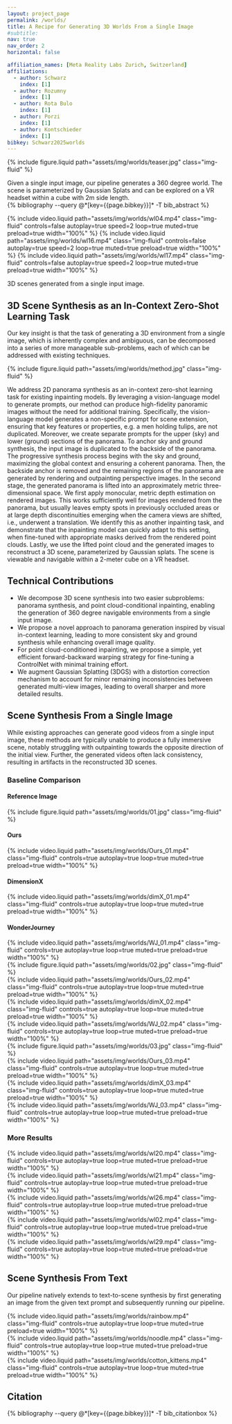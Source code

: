```yaml
---
layout: project_page
permalink: /worlds/
title: A Recipe for Generating 3D Worlds From a Single Image
#subtitle:
nav: true
nav_order: 2
horizontal: false

affiliation_names: [Meta Reality Labs Zurich, Switzerland]
affiliations:
  - author: Schwarz
    index: [1]
  - author: Rozumny
    index: [1]
  - author: Rota Bulo
    index: [1]
  - author: Porzi
    index: [1]
  - author: Kontschieder
    index: [1]
bibkey: Schwarz2025worlds
---
```


{% include figure.liquid path="assets/img/worlds/teaser.jpg" class="img-fluid" %}

<div class="caption">
    Given a single input image, our pipeline generates a 360 degree world. The scene is parameterized by Gaussian Splats and can be explored on a VR headset within a cube with 2m side length.
</div>

<div class="section">
<div class="bibentry">
    {% bibliography --query @*[key={{page.bibkey}}]* -T bib_abstract %}
</div>
</div>

{% include video.liquid path="assets/img/worlds/wl04.mp4" class="img-fluid" controls=false autoplay=true speed=2
loop=true muted=true preload=true width="100%" %}
{% include video.liquid path="assets/img/worlds/wl16.mp4" class="img-fluid" controls=false autoplay=true speed=2
loop=true muted=true preload=true width="100%" %}
{% include video.liquid path="assets/img/worlds/wl17.mp4" class="img-fluid" controls=false autoplay=true speed=2
loop=true muted=true preload=true width="100%" %}

<div class="caption">
    3D scenes generated from a single input image.
</div>

<div class="section">
<h2 class="text-left text-secondary">
    3D Scene Synthesis as an In-Context Zero-Shot Learning Task
</h2>
<p>
   Our key insight is that the task of generating a 3D environment from a single image, which is inherently complex and ambiguous, can be decomposed into a series of more manageable sub-problems, each of which can be addressed with existing techniques. 
</p>
{% include figure.liquid path="assets/img/worlds/method.jpg" class="img-fluid" %}
<p>
  We address 2D panorama synthesis as an in-context zero-shot learning task for existing inpainting models. By leveraging a vision-language model to generate prompts, our method can produce high-fidelity panoramic images without the need for additional training. 
  Specifically, the vision-language model generates a non-specific prompt for scene extension, ensuring that key features or properties, e.g. a men holding tulips, are not duplicated. Moreover, we create separate prompts for the upper (sky) and lower (ground) sections of the panorama. To anchor sky and ground synthesis, the input image is duplicated to the backside of the panorama. The progressive synthesis process begins with the sky and ground, maximizing the global context and ensuring a coherent panorama. Then, the backside anchor is removed and the remaining regions of the panorama are generated by rendering and outpainting perspective images. In the second stage, the generated panorama is lifted into an approximately metric three-dimensional space. We first apply monocular, metric depth estimation on rendered images. This works sufficiently well for images rendered from the panorama, but usually leaves empty spots in previously occluded areas or at large depth discontinuities emerging when the camera views are shifted, i.e., underwent a translation. We identify this as another inpainting task, and demonstrate that the inpainting model can quickly adapt to this setting, when fine-tuned with appropriate masks derived from the rendered point clouds. Lastly, we use the lifted point cloud and the generated images to reconstruct a 3D scene, parameterized by Gaussian splats. The scene is viewable and navigable within a 2-meter cube on a VR headset.
</p>
</div>

<div class="section">
<h2 class="text-left text-secondary">
    Technical Contributions
</h2>
<ul>
    <li>We decompose 3D scene synthesis into two easier subproblems: panorama synthesis, and point cloud-conditional inpainting, enabling the generation of 360 degree navigable environments from a single input image.</li>
    <li>We propose a novel approach to panorama generation inspired by visual in-context learning, leading to more consistent sky and ground synthesis while enhancing overall image quality.</li> 
    <li>For point cloud-conditioned inpainting, we propose a simple, yet efficient forward-backward warping strategy for fine-tuning a ControlNet with minimal training effort.</li>
    <li>We augment Gaussian Splatting (3DGS) with a distortion correction mechanism to account for minor remaining inconsistencies between generated multi-view images, leading to overall sharper and more detailed results.</li>
</ul>
</div>

<div class="section">
<h2 class="text-left text-secondary">
    Scene Synthesis From a Single Image
</h2>
<p>
  While existing approaches can generate good videos from a single input image, these methods are typically unable to produce a fully immersive scene, notably struggling with outpainting towards the opposite direction of the initial view. Further, the generated videos often lack consistency, resulting in artifacts in the reconstructed 3D scenes.
</p>
<h3>Baseline Comparison</h3>
<div class="row">
    <div class="col-md-3 col-sm-3 col-xs-3 gallery">
        <h4>Reference Image</h4>
        {% include figure.liquid path="assets/img/worlds/01.jpg" class="img-fluid" %}
    </div>
    <div class="col-md-3 col-sm-3 col-xs-3 gallery">
        <h4>Ours</h4>
        {% include video.liquid path="assets/img/worlds/Ours_01.mp4" class="img-fluid" controls=true autoplay=true loop=true muted=true preload=true width="100%" %}
    </div>
    <div class="col-md-3 col-sm-3 col-xs-3 gallery">
        <h4>DimensionX</h4>
        {% include video.liquid path="assets/img/worlds/dimX_01.mp4" class="img-fluid" controls=true autoplay=true loop=true muted=true preload=true width="100%" %}
    </div>
    <div class="col-md-3 col-sm-3 col-xs-3 gallery">
        <h4>WonderJourney</h4>
        {% include video.liquid path="assets/img/worlds/WJ_01.mp4" class="img-fluid" controls=true autoplay=true loop=true muted=true preload=true width="100%" %}
    </div>
</div>
<div class="row">
    <div class="col-md-3 col-sm-3 col-xs-3 gallery">
        {% include figure.liquid path="assets/img/worlds/02.jpg" class="img-fluid" %}    
    </div>
    <div class="col-md-3 col-sm-3 col-xs-3 gallery">
        {% include video.liquid path="assets/img/worlds/Ours_02.mp4" class="img-fluid" controls=true autoplay=true loop=true muted=true preload=true width="100%" %}
    </div>
    <div class="col-md-3 col-sm-3 col-xs-3 gallery">
        {% include video.liquid path="assets/img/worlds/dimX_02.mp4" class="img-fluid" controls=true autoplay=true loop=true muted=true preload=true width="100%" %}
    </div>
    <div class="col-md-3 col-sm-3 col-xs-3 gallery">
        {% include video.liquid path="assets/img/worlds/WJ_02.mp4" class="img-fluid" controls=true autoplay=true loop=true muted=true preload=true width="100%" %}
    </div>
</div>
<div class="row">
    <div class="col-md-3 col-sm-3 col-xs-3 gallery">
        {% include figure.liquid path="assets/img/worlds/03.jpg" class="img-fluid" %}    
    </div>
    <div class="col-md-3 col-sm-3 col-xs-3 gallery">
        {% include video.liquid path="assets/img/worlds/Ours_03.mp4" class="img-fluid" controls=true autoplay=true loop=true muted=true preload=true width="100%" %}
    </div>
    <div class="col-md-3 col-sm-3 col-xs-3 gallery">
        {% include video.liquid path="assets/img/worlds/dimX_03.mp4" class="img-fluid" controls=true autoplay=true loop=true muted=true preload=true width="100%" %}
    </div>
    <div class="col-md-3 col-sm-3 col-xs-3 gallery">
        {% include video.liquid path="assets/img/worlds/WJ_03.mp4" class="img-fluid" controls=true autoplay=true loop=true muted=true preload=true width="100%" %}
    </div>
</div>
</div>
<h3>More Results</h3>
<div class="row">
    <div class="col-md-12 col-sm-12 col-xs-12 gallery">
        {% include video.liquid path="assets/img/worlds/wl20.mp4" class="img-fluid" controls=true autoplay=true loop=true muted=true preload=true width="100%" %}
    </div>
    <div class="col-md-12 col-sm-12 col-xs-12 gallery">
        {% include video.liquid path="assets/img/worlds/wl21.mp4" class="img-fluid" controls=true autoplay=true loop=true muted=true preload=true width="100%" %}
    </div>
    <div class="col-md-12 col-sm-12 col-xs-12 gallery">
        {% include video.liquid path="assets/img/worlds/wl26.mp4" class="img-fluid" controls=true autoplay=true loop=true muted=true preload=true width="100%" %}
    </div>
    <div class="col-md-12 col-sm-12 col-xs-12 gallery">
        {% include video.liquid path="assets/img/worlds/wl02.mp4" class="img-fluid" controls=true autoplay=true loop=true muted=true preload=true width="100%" %}
    </div>
    <div class="col-md-12 col-sm-12 col-xs-12 gallery">
        {% include video.liquid path="assets/img/worlds/wl29.mp4" class="img-fluid" controls=true autoplay=true loop=true muted=true preload=true width="100%" %}
    </div>
</div>

<div class="section">
<h2 class="text-left text-secondary">
    Scene Synthesis From Text
</h2>
<p>
  Our pipeline natively extends to text-to-scene synthesis by first generating an image from the given text prompt and subsequently running our pipeline.
</p>
<div class="row">
    <div class="col-md-12 col-sm-12 col-xs-12 gallery">
            {% include video.liquid path="assets/img/worlds/rainbow.mp4" class="img-fluid" controls=true autoplay=true loop=true muted=true preload=true width="100%" %}
    </div>
    <div class="col-md-12 col-sm-12 col-xs-12 gallery">
        {% include video.liquid path="assets/img/worlds/noodle.mp4" class="img-fluid" controls=true autoplay=true loop=true muted=true preload=true width="100%" %}
    </div>
    <div class="col-md-12 col-sm-12 col-xs-12 gallery">
        {% include video.liquid path="assets/img/worlds/cotton_kittens.mp4" class="img-fluid" controls=true autoplay=true loop=true muted=true preload=true width="100%" %}
    </div>
</div>
</div>

<div class="section">
<h2 class="text-left text-secondary">
Citation
</h2>
<div class="bibentry">
    {% bibliography --query @*[key={{page.bibkey}}]* -T bib_citationbox %}
</div>
</div>
